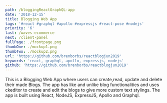 ```yaml
---
path: /bloggingReactGraphQL-app
date: '2018-12-15'
title: Blogging Web App
tags: '#react #graphql #apollo #expressjs #react-pose #nodejs'
priority: '6'
last: /waves-ecommerce
next: /client-panel
fullPage: ./frontpage.png
thumbOne: ./mockup1.png
thumbTwo: ./mockup2.png
url: 'https://github.com/brenborbs/reactblogjun2019'
keywords: 'react, graphql, apollo, expressjs, nodejs'
github: 'https://github.com/brenborbs/reactblogjun2019'
---
```


This is a Blogging Web App where users can create,read, update and delete their made Blogs. The app has like and unlike blog functionalities and uses ckeditor to create and edit the blogs to give more custom text stylings. The app is built using React, NodeJS, ExpressJS, Apollo and Graphql.
